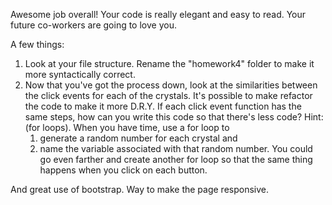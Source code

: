 Awesome job overall! Your code is really elegant and easy to read. Your future co-workers are going to love you.

A few things:
1. Look at your file structure. Rename the "homework4" folder to make it more syntactically correct.
2. Now that you've got the process down, look at the similarities between the click events for each of the crystals. It's possible to make refactor the code to make it more D.R.Y. If each click event function has the same steps, how can you write this code so that there's less code? Hint: (for loops). 
When you have time, use a for loop to 
	1. generate a random number for each crystal and 
	2. name the variable associated with that random number. 
You could go even farther and create another for loop so that the same thing happens when you click on each button.

And great use of bootstrap. Way to make the page responsive.
